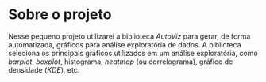 # Sobre o projeto

Nesse pequeno projeto utilizarei a biblioteca *AutoViz* para gerar, de forma automatizada, gráficos para análise exploratória de dados. A biblioteca seleciona os principais gráficos
utilizados em um análise exploratória, como *barplot*, *boxplot*, histograma, *heatmap* (ou correlograma), gráfico de densidade (*KDE*), etc.
